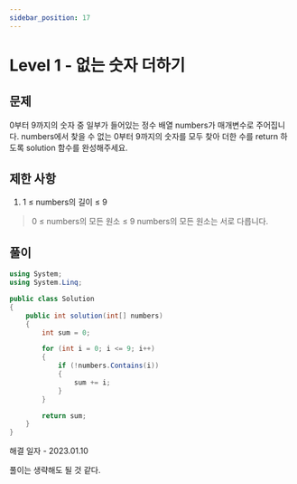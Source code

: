 ```yaml
---
sidebar_position: 17
---
```


# Level 1 - 없는 숫자 더하기

## 문제

0부터 9까지의 숫자 중 일부가 들어있는 정수 배열 numbers가 매개변수로 주어집니다. 
numbers에서 찾을 수 없는 0부터 9까지의 숫자를 모두 찾아 더한 수를 return 하도록 solution 함수를 완성해주세요.

## 제한 사항

1. 1 ≤ numbers의 길이 ≤ 9
> 0 ≤ numbers의 모든 원소 ≤ 9
> numbers의 모든 원소는 서로 다릅니다.

## 풀이

```c#
using System;
using System.Linq;

public class Solution
{
    public int solution(int[] numbers)
    {
        int sum = 0;

        for (int i = 0; i <= 9; i++)
        {
            if (!numbers.Contains(i))
            {
                sum += i;
            }
        }

        return sum;
    }
}
```

해결 일자 - 2023.01.10

풀이는 생략해도 될 것 같다.